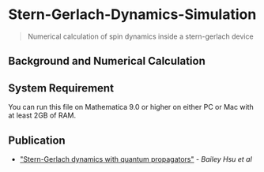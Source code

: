 # Stern-Gerlach-Dynamics-Simulation
> Numerical calculation of spin dynamics inside a stern-gerlach device


## Background and Numerical Calculation


## System Requirement
You can run this file on Mathematica 9.0 or higher on either PC or Mac with at least 2GB of RAM.


## Publication
- ["Stern-Gerlach dynamics with quantum propagators"](http://journals.aps.org/pra/abstract/10.1103/PhysRevA.83.012109) - *Bailey Hsu et al*



 
 
